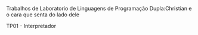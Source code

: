 Trabalhos de Laboratorio de Linguagens de Programação
Dupla:Christian e o cara que senta do lado dele

TP01 - Interpretador
